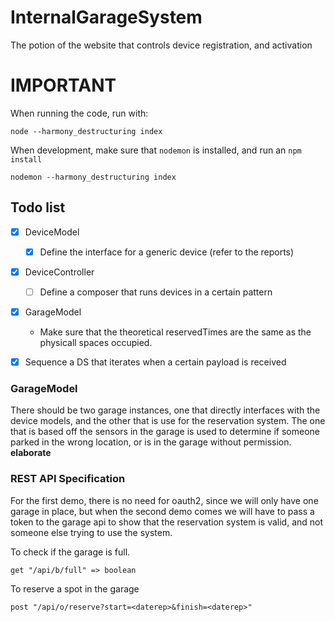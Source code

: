 # InternalGarageSystem
The potion of the website that controls device registration, and activation

# IMPORTANT

When running the code, run with:

```
node --harmony_destructuring index
```

When development, make sure that `nodemon` is installed, and run an `npm install`

```
nodemon --harmony_destructuring index
```



## Todo list

- [x] DeviceModel
  - [x] Define the interface for a generic device (refer to the reports)
- [x] DeviceController
  - [ ] Define a composer that runs devices in a certain pattern
- [x] GarageModel
  - Make sure that the theoretical reservedTimes are the same as the physicall spaces occupied.
- [x] Sequence a DS that iterates when a certain payload is received


### GarageModel

There should be two garage instances, one that directly interfaces with the device models, and the other that is use for the reservation system. The one that is based off the sensors in the garage is used to determine if someone parked in the wrong location, or is in the garage without permission. **elaborate**




### REST API Specification

For the first demo, there is no need for oauth2, since we will only have one garage in place, but when the second demo comes we will have to pass a token to the garage api to show that the reservation system is valid, and not someone else trying to use the system.

To check if the garage is full.

```
get "/api/b/full" => boolean
```

To reserve a spot in the garage
```
post "/api/o/reserve?start=<daterep>&finish=<daterep>"
```
